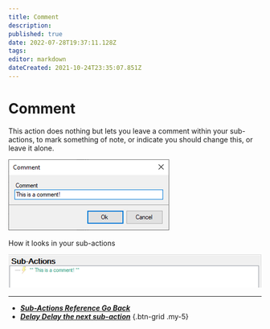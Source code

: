 ```yaml
---
title: Comment
description:
published: true
date: 2022-07-28T19:37:11.128Z
tags:
editor: markdown
dateCreated: 2021-10-24T23:35:07.851Z
---
```


# Comment
This action does nothing but lets you leave a comment within your sub-actions, to mark something of note, or indicate you should change this, or leave it alone.

![sub-action-comment-001.png](/sub-action-comment-001.png)

How it looks in your sub-actions

![sub-action-comment-002.png](/sub-action-comment-002.png)

---

- [<i class="mdi mdi-chevron-left"></i>***Sub-Actions Reference ***Go Back******](/en/Sub-Actions)
- [<i class="mdi mdi-timelapse primary--text"></i>***Delay ***Delay the next sub-action******](/en/Sub-Actions/Delay)
{.btn-grid .my-5}